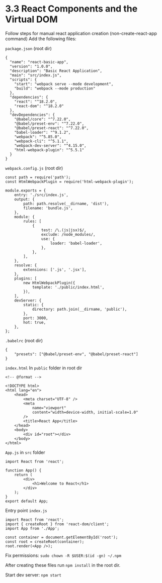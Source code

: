 # 3.3 React Components and the Virtual DOM

Follow steps for manual react application creation (non-create-react-app command)
Add the following files:

`package.json` (root dir)
```
{
  "name": "react-basic-app",
  "version": "1.0.0",
  "description": "Basic React Application",
  "main": "src/index.js",
  "scripts": {
    "start": "webpack serve --mode development",
    "build": "webpack --mode production"
  },
  "dependencies": {
    "react": "^18.2.0",
    "react-dom": "^18.2.0"
  },
  "devDependencies": {
    "@babel/core": "^7.22.0",
    "@babel/preset-env": "^7.22.0",
    "@babel/preset-react": "^7.22.0",
    "babel-loader": "^9.1.2",
    "webpack": "^5.85.0",
    "webpack-cli": "^5.1.1",
    "webpack-dev-server": "^4.15.0",
    "html-webpack-plugin": "^5.5.1"
  }
}
```

`webpack.config.js` (root dir)
```
const path = require('path');
const HtmlWebpackPlugin = require('html-webpack-plugin');

module.exports = {
    entry: './src/index.js',
    output: {
        path: path.resolve(__dirname, 'dist'),
        filename: 'bundle.js',
    },
    module: {
        rules: [
            {
                test: /\.(js|jsx)$/,
                exclude: /node_modules/,
                use: {
                    loader: 'babel-loader',
                },
            },
        ],
    },
    resolve: {
        extensions: ['.js', '.jsx'],
    },
    plugins: [
        new HtmlWebpackPlugin({
            template: './public/index.html',
        }),
    ],
    devServer: {
        static: {
            directory: path.join(__dirname, 'public'),
        },
        port: 3000,
        hot: true,
    },
};
```

`.babelrc` (root dir)
```
{
	"presets": ["@babel/preset-env", "@babel/preset-react"]
}
```

`index.html` In `public` folder in root dir
```
<!-- @format -->

<!DOCTYPE html>
<html lang="en">
	<head>
		<meta charset="UTF-8" />
		<meta
			name="viewport"
			content="width=device-width, initial-scale=1.0"
		/>
		<title>React App</title>
	</head>
	<body>
		<div id="root"></div>
	</body>
</html>
```

`App.js` in `src` folder
```
import React from 'react';

function App() {
    return (
        <div>
            <h1>Welcome to React</h1>
        </div>
    );
}
export default App;
```

Entry point
`index.js`
```
import React from 'react';
import { createRoot } from 'react-dom/client';
import App from './App';

const container = document.getElementById('root');
const root = createRoot(container);
root.render(<App />);

```
Fix permissions: `sudo chown -R $USER:$(id -gn) ~/.npm`

After creating these files run `npm install` in the root dir.

Start dev server: `npm start`
